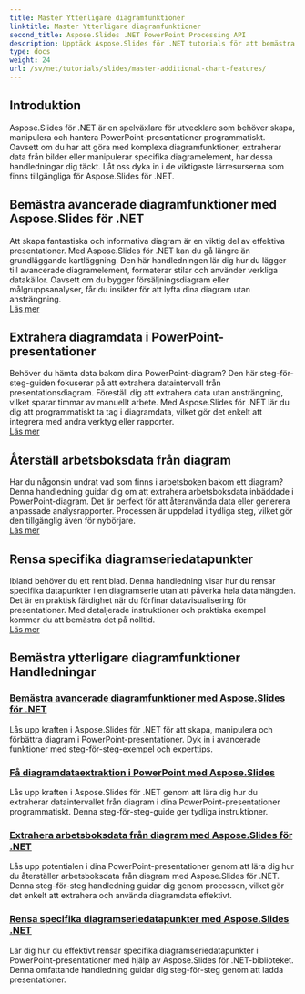 ```yaml
---
title: Master Ytterligare diagramfunktioner
linktitle: Master Ytterligare diagramfunktioner
second_title: Aspose.Slides .NET PowerPoint Processing API
description: Upptäck Aspose.Slides för .NET tutorials för att bemästra avancerade diagramfunktioner, extrahera diagramdata och manipulera seriedata i PowerPoint-presentationer.
type: docs
weight: 24
url: /sv/net/tutorials/slides/master-additional-chart-features/
---
```

## Introduktion

Aspose.Slides för .NET är en spelväxlare för utvecklare som behöver skapa, manipulera och hantera PowerPoint-presentationer programmatiskt. Oavsett om du har att göra med komplexa diagramfunktioner, extraherar data från bilder eller manipulerar specifika diagramelement, har dessa handledningar dig täckt. Låt oss dyka in i de viktigaste lärresurserna som finns tillgängliga för Aspose.Slides för .NET.

## Bemästra avancerade diagramfunktioner med Aspose.Slides för .NET  
Att skapa fantastiska och informativa diagram är en viktig del av effektiva presentationer. Med Aspose.Slides för .NET kan du gå längre än grundläggande kartläggning. Den här handledningen lär dig hur du lägger till avancerade diagramelement, formaterar stilar och använder verkliga datakällor. Oavsett om du bygger försäljningsdiagram eller målgruppsanalyser, får du insikter för att lyfta dina diagram utan ansträngning.  
[Läs mer](./master-advanced-chart-features/)


## Extrahera diagramdata i PowerPoint-presentationer  
Behöver du hämta data bakom dina PowerPoint-diagram? Den här steg-för-steg-guiden fokuserar på att extrahera dataintervall från presentationsdiagram. Föreställ dig att extrahera data utan ansträngning, vilket sparar timmar av manuellt arbete. Med Aspose.Slides för .NET lär du dig att programmatiskt ta tag i diagramdata, vilket gör det enkelt att integrera med andra verktyg eller rapporter.  
[Läs mer](./get-chart-data-extraction/)


## Återställ arbetsboksdata från diagram  
Har du någonsin undrat vad som finns i arbetsboken bakom ett diagram? Denna handledning guidar dig om att extrahera arbetsboksdata inbäddade i PowerPoint-diagram. Det är perfekt för att återanvända data eller generera anpassade analysrapporter. Processen är uppdelad i tydliga steg, vilket gör den tillgänglig även för nybörjare.  
[Läs mer](./extract-workbook-data-from-charts/)


## Rensa specifika diagramseriedatapunkter  
Ibland behöver du ett rent blad. Denna handledning visar hur du rensar specifika datapunkter i en diagramserie utan att påverka hela datamängden. Det är en praktisk färdighet när du förfinar datavisualisering för presentationer. Med detaljerade instruktioner och praktiska exempel kommer du att bemästra det på nolltid.  
[Läs mer](./clearing-specific-chart-series-data-points/)

## Bemästra ytterligare diagramfunktioner Handledningar
### [Bemästra avancerade diagramfunktioner med Aspose.Slides för .NET](./master-advanced-chart-features/)
Lås upp kraften i Aspose.Slides för .NET för att skapa, manipulera och förbättra diagram i PowerPoint-presentationer. Dyk in i avancerade funktioner med steg-för-steg-exempel och experttips.
### [Få diagramdataextraktion i PowerPoint med Aspose.Slides](./get-chart-data-extraction/)
Lås upp kraften i Aspose.Slides för .NET genom att lära dig hur du extraherar dataintervallet från diagram i dina PowerPoint-presentationer programmatiskt. Denna steg-för-steg-guide ger tydliga instruktioner.
### [Extrahera arbetsboksdata från diagram med Aspose.Slides för .NET](./extract-workbook-data-from-charts/)
Lås upp potentialen i dina PowerPoint-presentationer genom att lära dig hur du återställer arbetsboksdata från diagram med Aspose.Slides för .NET. Denna steg-för-steg handledning guidar dig genom processen, vilket gör det enkelt att extrahera och använda diagramdata effektivt.
### [Rensa specifika diagramseriedatapunkter med Aspose.Slides .NET](./clearing-specific-chart-series-data-points/)
Lär dig hur du effektivt rensar specifika diagramseriedatapunkter i PowerPoint-presentationer med hjälp av Aspose.Slides för .NET-biblioteket. Denna omfattande handledning guidar dig steg-för-steg genom att ladda presentationer.